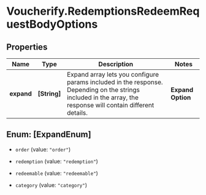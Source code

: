 # Voucherify.RedemptionsRedeemRequestBodyOptions

## Properties

Name | Type | Description | Notes
------------ | ------------- | ------------- | -------------
**expand** | **[String]** | Expand array lets you configure params included in the response. Depending on the strings included in the array, the response will contain different details.   | **Expand Option** | **Response Body** | |:---|:---| | [\&quot;order\&quot;] | - Same response as fallback response (without an options object).&lt;br /&gt;- Order data with calculated discounts are listed in each child redeemable object.&lt;br /&gt;- Metadata not included for each discount type. | | [\&quot;redeemable\&quot;] | Expands redeemable objects by including &#x60;metadata&#x60; for each discount type. | | [\&quot;order\&quot;, \&quot;redeemable\&quot;] | - Order data with calculated discounts are listed in each child redeemable object.&lt;br /&gt;- Includes &#x60;metadata&#x60; for each discount type. | | [\&quot;redeemable\&quot;, \&quot;redemption\&quot;, \&quot;category\&quot;] | - Returns each discount type&#39;s &#x60;metadata&#x60; in each child redemption object.&lt;br /&gt;- Returns redemption object &#x60;metadata&#x60;.&lt;br /&gt;- Returns an expanded &#x60;categories&#x60; object, showing details about the category. | | [optional] 



## Enum: [ExpandEnum]


* `order` (value: `"order"`)

* `redemption` (value: `"redemption"`)

* `redeemable` (value: `"redeemable"`)

* `category` (value: `"category"`)




